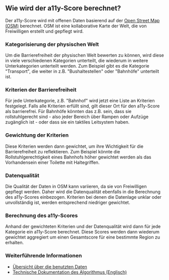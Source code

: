 ## Wie wird der a11y-Score berechnet?

Der a11y-Score wird mit offenen Daten basierend auf der [Open Street Map (OSM)](https://www.openstreetmap.org/) berechnet. OSM ist eine kollaborative Karte der Welt, die von Freiwilligen erstellt und gepflegt wird.

### Kategorisierung der physischen Welt

Um die Barrierefreiheit der physischen Welt bewerten zu können, wird diese in viele verschiedenen Kategorien unterteilt, die wiederum in weitere Unterkategorien unterteilt werden. Zum Beispiel gibt es die Kategorie "Transport", die weiter in z.B. "Bushaltestellen" oder "Bahnhöfe" unterteilt ist. 

### Kriterien der Barrierefreiheit

Für jede Unterkategorie, z.B. "Bahnhof" wird jetzt eine Liste an Kriterien festgelegt. Falls alle Kriterien erfüllt sind, gilt dieser Ort für den a11y-Score als barrierefrei. Für Bahnhöfe könnten das z.B. sein, dass sie rollstuhlgerecht sind - also jeder Bereich über Rampen oder Aufzüge zugänglich ist - oder dass sie ein taktiles Leitsystem haben.

### Gewichtung der Kriterien

Diese Kriterien werden dann gewichtet, um ihre Wichtigkeit für die Barrierefreiheit zu reflektieren. Zum Beispiel könnte die Rollstuhlgerechtigkeit eines Bahnhofs höher gewichtet werden als das Vorhandensein einer Toilette mit Haltegriffen.

### Datenqualität

Die Qualität der Daten in OSM kann variieren, da sie von Freiwilligen gepflegt werden. Daher wird die Datenqualität ebenfalls in die Berechnung des a11y-Scores einbezogen. Kriterien bei denen die Datenlage unklar oder unvollständig ist, werden entsprechend niedriger gewichtet.

### Berechnung des a11y-Scores

Anhand der gewichteten Kriterien und der Datenqualität wird dann für jede Kategorie ein a11y-Score berechnet. Diese Scores werden dann wiederum gewichtet aggregiert um einen Gesamtscore für eine bestimmte Region zu erhalten.

### Weiterführende Informationen

* [Übersicht über die benutzten Daten](/faqs/what-data-is-being-used)
* [Technische Dokumentation des Algorithmus (Englisch)](https://github.com/sozialhelden/a11yscore/blob/main/docs/index.md)
